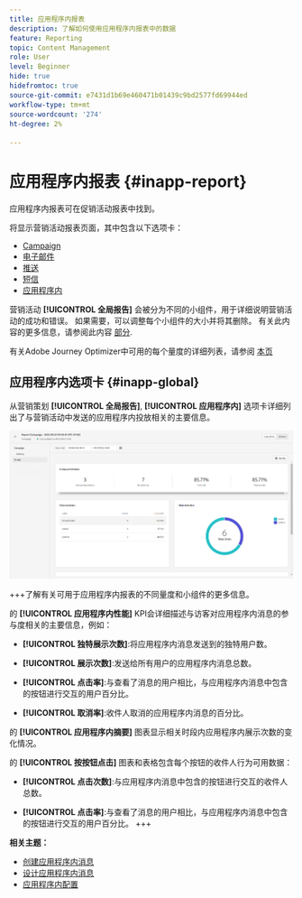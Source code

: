 ```yaml
---
title: 应用程序内报表
description: 了解如何使用应用程序内报表中的数据
feature: Reporting
topic: Content Management
role: User
level: Beginner
hide: true
hidefromtoc: true
source-git-commit: e7431d1b69e460471b01439c9bd2577fd69944ed
workflow-type: tm+mt
source-wordcount: '274'
ht-degree: 2%

---
```



# 应用程序内报表 {#inapp-report}

应用程序内报表可在促销活动报表中找到。

将显示营销活动报表页面，其中包含以下选项卡：

* [Campaign](../reports/campaign-global-report.md#campaign-live)
* [电子邮件](../reports/campaign-global-report.md#email-live)
* [推送](../reports/campaign-global-report.md#push-live)
* [短信](../reports/campaign-global-report.md#sms-live)
* [应用程序内](#in-app-global)

营销活动 **[!UICONTROL 全局报告]** 会被分为不同的小组件，用于详细说明营销活动的成功和错误。 如果需要，可以调整每个小组件的大小并将其删除。 有关此内容的更多信息，请参阅此内容 [部分](../reports/global-report.md#modify-dashboard).

有关Adobe Journey Optimizer中可用的每个量度的详细列表，请参阅 [本页](../reports/global-report.md#list-of-components-global.md)

## 应用程序内选项卡 {#inapp-global}

从营销策划 **[!UICONTROL 全局报告]**, **[!UICONTROL 应用程序内]** 选项卡详细列出了与营销活动中发送的应用程序内投放相关的主要信息。

![](assets/campaign_report_global_6.png)

+++了解有关可用于应用程序内报表的不同量度和小组件的更多信息。

的 **[!UICONTROL 应用程序内性能]** KPI会详细描述与访客对应用程序内消息的参与度相关的主要信息，例如：

* **[!UICONTROL 独特展示次数]**:将应用程序内消息发送到的独特用户数。

* **[!UICONTROL 展示次数]**:发送给所有用户的应用程序内消息总数。

* **[!UICONTROL 点击率]**:与查看了消息的用户相比，与应用程序内消息中包含的按钮进行交互的用户百分比。

* **[!UICONTROL 取消率]**:收件人取消的应用程序内消息的百分比。

的 **[!UICONTROL 应用程序内摘要]** 图表显示相关时段内应用程序内展示次数的变化情况。

的 **[!UICONTROL 按按钮点击]** 图表和表格包含每个按钮的收件人行为可用数据：

* **[!UICONTROL 点击次数]**:与应用程序内消息中包含的按钮进行交互的收件人总数。

* **[!UICONTROL 点击率]**:与查看了消息的用户相比，与应用程序内消息中包含的按钮进行交互的用户百分比。
+++

**相关主题：**

* [创建应用程序内消息](../in-app/create-in-app.md)
* [设计应用程序内消息](../in-app/design-in-app.md)
* [应用程序内配置](../in-app/inapp-configuration.md)